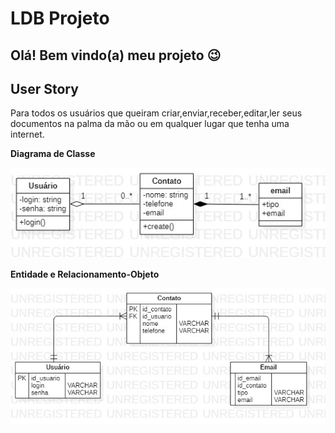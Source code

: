 # LDB Projeto
## Olá! Bem vindo(a) meu projeto 😉

## User Story 
Para todos os usuários que queiram criar,enviar,receber,editar,ler seus documentos na palma da mão ou em qualquer lugar que tenha uma internet.

**Diagrama de Classe**

![Diagrama de Classe](https://github.com/Sayonnara/LDB/blob/main/Main.jpg)


**Entidade e Relacionamento-Objeto**



![ERO](https://github.com/Sayonnara/LDB/blob/main/ERDDiagram1.jpg)

